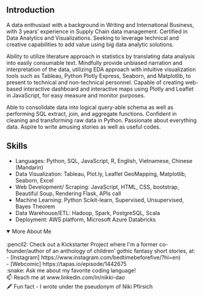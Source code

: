 ## Introduction 


A data enthusiast with a background in Writing and International Business, with 3 years’ experience in Supply Chain data management. Certified in Data Analytics and Visualizations. Seeking to leverage technical and creative capabilities to add value using big data analytic solutions.

Ability to utilize literature approach in statistics by translating data analysis into easily consumable text. Mindfully provide unbiased narration and interpretation of the data, utilizing EDA approach with intuitive visualization tools such as Tableau, Python Plotly Express, Seaborn, and Matplotlib, to present to technical and non-technical personnel. Capable of creating web-based interactive dashboard and interactive maps using Plotly and Leaflet in JavaScript, for easy measure and monitor purposes.

Able to consolidate data into logical query-able schema as well as performing SQL extract, join, and aggregate functions. Confident in cleaning and transforming raw data in Python. Passionate about everything data. Aspire to write amusing stories as well as useful codes. 

## Skills 

-	Languages: Python, SQL, JavaScript, R, English, Vietnamese, Chinese (Mandarin)
-	Data Visualization: Tableau, Plot.ly, Leaflet GeoMapping, Matplotlib, Seaborn, Excel
-	Web Development/ Scraping: JavaScript, HTML, CSS, bootstrap, Beautiful Soup, Rendering Flask, APIs call
-	Machine Learning: Python Scikit-learn, Supervised, Unsupervised, Bayes Theorem
-	Data Warehouse/ETL:  Hadoop, Spark, PostgreSQL, Scala
-	Deployment: AWS platform, Microsoft Azure Databricks

<details open>
<summary> More About Me</summary>

<br>
:pencil2: Check out a Kickstarter Project where I'm a former co-founder/author of an anthology of children’ gothic fantasy short stories, at:<br/>
- [Instagram] https://www.instagram.com/bedtimebeforefive/?hl=en)<br/>
- [Webcomic] https://tapas.io/episode/1442675<br/>
:snake: Ask me about my favorite coding language!<br/>
📫 Reach me at www.linkedin.com/in/nikki-dao<br/>
🖋️ Fun fact - I wrote under the pseudonym of Niki Pfirsich <br/>
</details>
 
